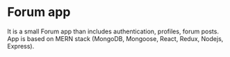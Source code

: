 # Forum app
It is a small Forum app than includes authentication, profiles, forum posts. App is based on MERN stack (MongoDB, Mongoose, React, Redux, Nodejs, Express).
